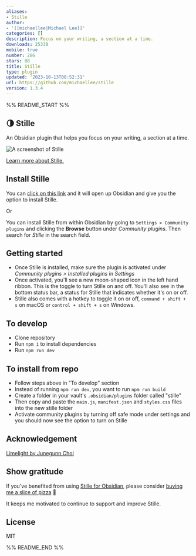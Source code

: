 ```yaml
---
aliases:
- Stille
author:
- '[[michaellee|Michael Lee]]'
categories: []
description: Focus on your writing, a section at a time.
downloads: 25338
mobile: true
number: 286
stars: 88
title: Stille
type: plugin
updated: '2023-10-13T08:52:31'
url: https://github.com/michaellee/stille
version: 1.3.4
---
```


%% README_START %%

## 🌗 Stille

An Obsidian plugin that helps you focus on your writing, a section at a time.

![A screenshot of Stille](https://user-images.githubusercontent.com/1329644/197059096-7a3ad259-6fc3-4471-8f0b-e28c551152eb.png)

[Learn more about Stille.](https://michaelsoolee.com/obsidian-focus-plugin-stille/)

## Install Stille
You can [click on this link](https://obsidian.md/plugins?id=obsidian-stille) and it will open up Obsidian and give you the option to install Stille.

Or

You can install Stille from within Obsidian by going to `Settings > Community plugins` and clicking the **Browse** button under *Community plugins*. Then search for *Stille* in the search field.

## Getting started
- Once Stille is installed, make sure the plugin is activated under *Community plugins > Installed plugins* in *Settings*
- Once activated, you'll see a new moon-shaped icon in the left hand ribbon. This is the toggle to turn Stille on and off. You'll also see in the bottom status bar, a status for Stille that indicates whether it's on or off.
- Stille also comes with a hotkey to toggle it on or off, `command + shift + s` on macOS or `control + shift + s` on Windows.

## To develop

- Clone repository
- Run `npm i` to install dependencies
- Run `npm run dev`

## To install from repo

- Follow steps above in "To develop" section
- Instead of running `npm run dev`, you want to run `npm run build`
- Create a folder in your vault's `.obsidian/plugins` folder called "stille"
- Then copy and paste the `main.js`, `manifest.json` and `styles.css` files into the new stille folder
- Activate community plugins by turning off safe mode under settings and you should now see the option to turn on Stille

## Acknowledgement

[Limelight by Junegunn Choi](https://github.com/junegunn/limelight.vim)

## Show gratitude
If you've benefited from using [Stille for Obsidian](https://obsidian.md/plugins?id=obsidian-stille), please consider [buying me a slice of pizza](https://michaellee.gumroad.com/l/buy-michael-pizza) :pizza:

It keeps me motivated to continue to support and improve Stille.

## License

MIT


%% README_END %%